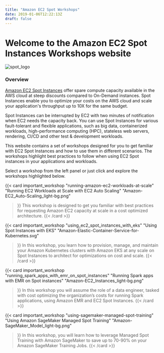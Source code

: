 ```yaml
---
title: "Amazon EC2 Spot Workshops"
date: 2019-01-06T12:22:13Z
draft: false
---
```

# Welcome to the Amazon EC2 Spot Instances Workshops website

![spot_logo](/images/spotlogo.png )

### Overview

[Amazon EC2 Spot Instances](https://aws.amazon.com/ec2/spot/) offer spare compute capacity available in 
the AWS cloud at steep discounts compared to On-Demand instances. Spot Instances enable you to optimize 
your costs on the AWS cloud and scale your application's throughput up to 10X for the same budget.

Spot Instances can be interrupted by EC2 with two minutes of notification when EC2 needs the capacity 
back. You can use Spot Instances for various fault-tolerant and flexible applications, such as 
big data, containerized workloads, high-performance computing (HPC), stateless web servers, rendering, 
CI/CD and other test & development workloads. 

This website contains a set of workshops designed for you to get familiar with EC2
Spot Instances and how to use them in different scenarios. The workshops highlight 
best practices to follow when using EC2 Spot instances in your 
applications and workloads.

Select a workshop from the left panel or just click and explore the workshops highlighted below.

{{< card important_workshop 
    "running-amazon-ec2-workloads-at-scale" 
    "Running EC2 Workloads at Scale with EC2 Auto Scaling"
    "Amazon-EC2_Auto-Scaling_light-bg.png" 
>}}
This workshop is designed to get you familiar with best practices for requesting 
Amazon EC2 capacity at scale in a cost optimized architecture.
{{< /card >}}

{{< card important_workshop 
    "using_ec2_spot_instances_with_eks"
    "Using Spot Instances with EKS"
    "Amazon-Elastic-Container-Service-for-Kubernetes.svg" 
>}}
In this workshop, you learn how to provision, manage, and maintain your Amazon Kubernetes clusters with Amazon EKS at any scale on Spot Instances to architect for optimizations on cost and scale.
{{< /card >}}

{{< card important_workshop 
    "running_spark_apps_with_emr_on_spot_instances"
    "Running Spark apps with EMR on Spot instances"
    "Amazon-EC2_Instances_light-bg.png" 
>}}
In this workshop you will assume the role of a data engineer, tasked with cost optimizing the organization’s 
costs for running Spark applications, using Amazon EMR and EC2 Spot Instances.
{{< /card >}}

{{< card important_workshop 
    "using-sagemaker-managed-spot-training"
    "Using Amazon SageMaker Managed Spot Training"
    "Amazon-SageMaker_Model_light-bg.png" 
>}}
In this workshop, you will learn how to leverage Managed Spot Training with Amazon SageMaker to save up to 70-90% on your Amazon SageMaker Training Jobs.
{{< /card >}}







